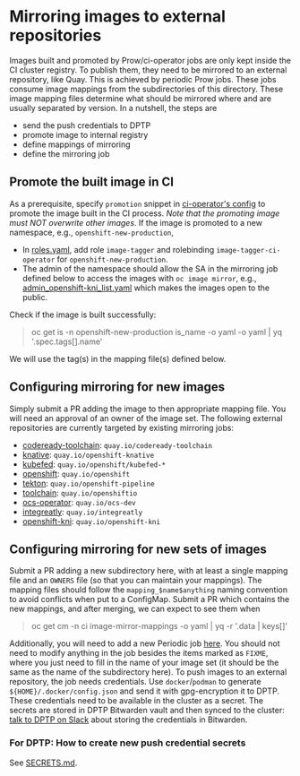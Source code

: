 # Mirroring images to external repositories

Images built and promoted by Prow/ci-operator jobs are only kept inside the CI
cluster registry. To publish them, they need to be mirrored to an external
repository, like Quay. This is achieved by periodic Prow jobs. These jobs
consume image mappings from the subdirectories of this directory. These image
mapping files determine what should be mirrored where and are usually separated
by version. In a nutshell, the steps are

* send the push credentials to DPTP
* promote image to internal registry
* define mappings of mirroring
* define the mirroring job

## Promote the built image in CI

As a prerequisite, specify `promotion` snippet in [ci-operator's config](https://github.com/openshift/ci-tools/blob/master/CONFIGURATION.md#promotion)
to promote the image built in the CI process. _Note that the promoting image must NOT overwrite other images_.
If the image is promoted to a new namespace, e.g., `openshift-new-production`,

* In [roles.yaml](../../cluster/ci/config/prow/openshift/ci-operator/roles.yaml), add role `image-tagger` and rolebinding `image-tagger-ci-operator` for `openshift-new-production`.
* The admin of the namespace should allow the SA in the mirroring job defined below to access the images with `oc image mirror`, e.g., [admin_openshift-kni_list.yaml](admin_openshift-kni_list.yaml) which makes the images open to the public.


Check if the image is built successfully:

> oc get is -n openshift-new-production is_name -o yaml -o yaml | yq '.spec.tags[].name'

We will use the tag(s) in the mapping file(s) defined below.

## Configuring mirroring for new images

Simply submit a PR adding the image to then appropriate mapping file. You will
need an approval of an owner of the image set. The following external repositories
are currently targeted by existing mirroring jobs:

 - [codeready-toolchain](./codeready-toolchain/): `quay.io/codeready-toolchain`
 - [knative](./knative/): `quay.io/openshift-knative`
 - [kubefed](./kubefed/): `quay.io/openshift/kubefed-*`
 - [openshift](./openshift/): `quay.io/openshift`
 - [tekton](./tekton/): `quay.io/openshift-pipeline`
 - [toolchain](./toolchain/): `quay.io/openshiftio`
 - [ocs-operator](./ocs-operator): `quay.io/ocs-dev`
 - [integreatly](./integr8ly): `quay.io/integreatly`
 - [openshift-kni](./openshift-kni): `quay.io/openshift-kni`

## Configuring mirroring for new sets of images

Submit a PR adding a new subdirectory here, with at least a single mapping file
and an `OWNERS` file (so that you can maintain your mappings). The mapping files
should follow the `mapping_$name$anything` naming convention to avoid conflicts
when put to a ConfigMap. Submit a PR which contains the new mappings, and after merging,
we can expect to see them when

> oc get cm -n ci image-mirror-mappings -o yaml | yq -r '.data | keys[]'

Additionally, you will need to add a new Periodic job
[here](../../ci-operator/jobs/infra-image-mirroring.yaml).  You should not need
to modify anything in the job besides the items marked as `FIXME`, where you
just need to fill in the name of your image set (it should be the same as the
name of the subdirectory here). To push images to an external repository, the
job needs credentials.
Use `docker`/`podman` to generate `${HOME}/.docker/config.json` and send it with gpg-encryption it to DPTP. These credentials need to be available in the cluster as
a secret. The secrets are stored in DPTP Bitwarden vault and then synced to the
cluster: [talk to DPTP on Slack](https://coreos.slack.com/messages/CBN38N3MW)
about storing the credentials in Bitwarden.

### For DPTP: How to create new push credential secrets

See [SECRETS.md](../../ci-operator/SECRETS.md#push-credentials-for-image-mirroring-jobs).
